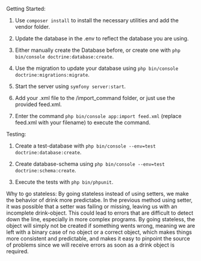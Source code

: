 Getting Started:

1. Use `composer install` to install the necessary utilities and add the vendor folder.

2. Update the database in the .env to reflect the database you are using. 

3. Either manually create the Database before, or create one with `php bin/console doctrine:database:create`.

4. Use the migration to update your database using `php bin/console doctrine:migrations:migrate`.

5. Start the server using `symfony server:start`.

6. Add your .xml file to the /import_command folder, or just use the provided feed.xml.

7. Enter the command `php bin/console app:import feed.xml` (replace feed.xml with your filename) to execute the command.  

Testing:

1. Create a test-database with `php bin/console --env=test doctrine:database:create`.

2. Create database-schema using `php bin/console --env=test doctrine:schema:create`.

3. Execute the tests with `php bin/phpunit`.


Why to go stateless: 
By going stateless instead of using setters, we make the behavior of drink more predictabe.
In the previous method using setter, it was possible that a setter was failing or missing, leaving us with an incomplete drink-object. This could lead to errors that are difficult to detect down the line, especially in more complex programs.
By going stateless, the object will simply not be created if something wents wrong, meaning we are left with a binary case of no object or a correct object, which makes things more consistent and predictable, and makes it easy to pinpoint the source of problems since we will receive errors as soon as a drink object is required.